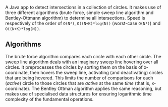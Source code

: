 A Java app to detect intersections in a collection of circles. It makes use of three different algorithms (brute force, simple sweep line algorithm and Bentley-Ottmann algorithm) to determine all intersections. 
Speed is respectively of the order of `O(N²)`, `O((N+K)*log(N))` (worst-case `O(N²)`) and `O((N+K)*log(N))`.

## Algorithms

The brute force algorithm compares each circle with each other circle.
The sweep line algorithm deals with an imaginary sweep line hovering over all circles. It preprocesses the circles by sorting them on the basis of x-coordinate, then hovers the sweep line, activating (and deactivating) circles that are being hovered. This limits the number of comparisons for each (*active*) circle to those circles that are *active* at the same *time* (that is, x-coordinate).
The Bentley Ottman algorithm applies the same reasoning, but makes use of specialised data structures for ensuring logarithmic time complexity of the fundamental operations.
